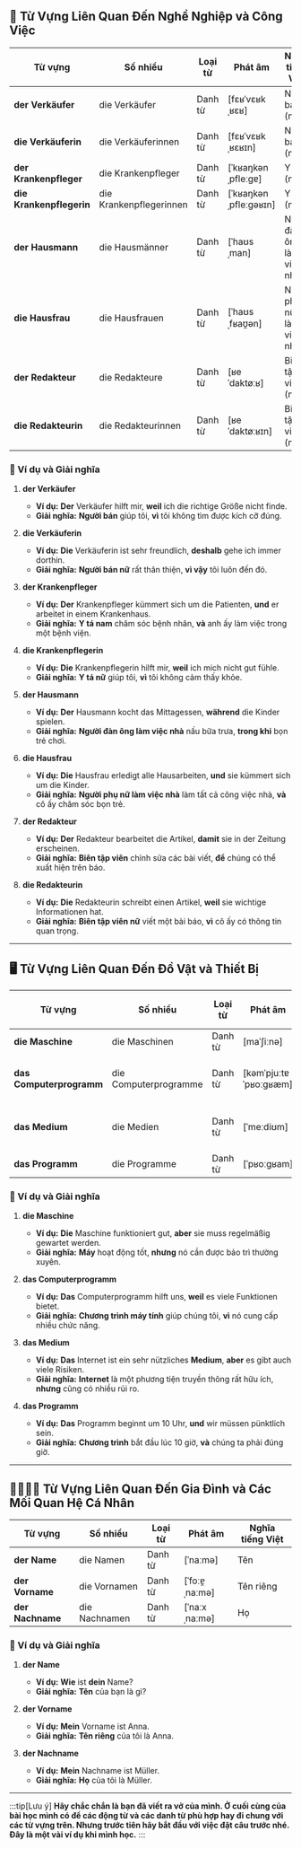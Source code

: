 ## **💼 Từ Vựng Liên Quan Đến Nghề Nghiệp và Công Việc**

|**Từ vựng**|**Số nhiều**|**Loại từ**|**Phát âm**|**Nghĩa tiếng Việt**|
|---|---|---|---|---|
|**der Verkäufer**|die Verkäufer|Danh từ|[fɛʁˈvɛʁkˌʁɛʁ]|Người bán (nam)|
|**die Verkäuferin**|die Verkäuferinnen|Danh từ|[fɛʁˈvɛʁkˌʁɛʁɪn]|Người bán (nữ)|
|**der Krankenpfleger**|die Krankenpfleger|Danh từ|[ˈkʁaŋkənˌpfleːɡɐ]|Y tá (nam)|
|**die Krankenpflegerin**|die Krankenpflegerinnen|Danh từ|[ˈkʁaŋkənˌpfleːɡəʁɪn]|Y tá (nữ)|
|**der Hausmann**|die Hausmänner|Danh từ|[ˈhaʊsˌman]|Người đàn ông làm việc nhà|
|**die Hausfrau**|die Hausfrauen|Danh từ|[ˈhaʊsˌfʁaʊ̯ən]|Người phụ nữ làm việc nhà|
|**der Redakteur**|die Redakteure|Danh từ|[ʁeˈdaktøːʁ]|Biên tập viên (nam)|
|**die Redakteurin**|die Redakteurinnen|Danh từ|[ʁeˈdaktøːʁɪn]|Biên tập viên (nữ)|

### **📌 Ví dụ và Giải nghĩa**

1. **der Verkäufer**
    
    - **Ví dụ:** **Der** Verkäufer hilft mir, **weil** ich die richtige Größe nicht finde.
    - **Giải nghĩa:** **Người bán** giúp tôi, **vì** tôi không tìm được kích cỡ đúng.
2. **die Verkäuferin**
    
    - **Ví dụ:** **Die** Verkäuferin ist sehr freundlich, **deshalb** gehe ich immer dorthin.
    - **Giải nghĩa:** **Người bán nữ** rất thân thiện, **vì vậy** tôi luôn đến đó.
3. **der Krankenpfleger**
    
    - **Ví dụ:** **Der** Krankenpfleger kümmert sich um die Patienten, **und** er arbeitet in einem Krankenhaus.
    - **Giải nghĩa:** **Y tá nam** chăm sóc bệnh nhân, **và** anh ấy làm việc trong một bệnh viện.
4. **die Krankenpflegerin**
    
    - **Ví dụ:** **Die** Krankenpflegerin hilft mir, **weil** ich mich nicht gut fühle.
    - **Giải nghĩa:** **Y tá nữ** giúp tôi, **vì** tôi không cảm thấy khỏe.
5. **der Hausmann**
    
    - **Ví dụ:** **Der** Hausmann kocht das Mittagessen, **während** die Kinder spielen.
    - **Giải nghĩa:** **Người đàn ông làm việc nhà** nấu bữa trưa, **trong khi** bọn trẻ chơi.
6. **die Hausfrau**
    
    - **Ví dụ:** **Die** Hausfrau erledigt alle Hausarbeiten, **und** sie kümmert sich um die Kinder.
    - **Giải nghĩa:** **Người phụ nữ làm việc nhà** làm tất cả công việc nhà, **và** cô ấy chăm sóc bọn trẻ.
7. **der Redakteur**
    
    - **Ví dụ:** **Der** Redakteur bearbeitet die Artikel, **damit** sie in der Zeitung erscheinen.
    - **Giải nghĩa:** **Biên tập viên** chỉnh sửa các bài viết, **để** chúng có thể xuất hiện trên báo.
8. **die Redakteurin**
    
    - **Ví dụ:** **Die** Redakteurin schreibt einen Artikel, **weil** sie wichtige Informationen hat.
    - **Giải nghĩa:** **Biên tập viên nữ** viết một bài báo, **vì** cô ấy có thông tin quan trọng.

---
## **🖥️ Từ Vựng Liên Quan Đến Đồ Vật và Thiết Bị**

|**Từ vựng**|**Số nhiều**|**Loại từ**|**Phát âm**|**Nghĩa tiếng Việt**|
|---|---|---|---|---|
|**die Maschine**|die Maschinen|Danh từ|[maˈʃiːnə]|Máy móc|
|**das Computerprogramm**|die Computerprogramme|Danh từ|[kəmˈpjuːtɐˈpʁoːɡʁæm]|Chương trình máy tính|
|**das Medium**|die Medien|Danh từ|[ˈmeːdiʊm]|Phương tiện truyền thông|
|**das Programm**|die Programme|Danh từ|[ˈpʁoːɡʁam]|Chương trình|

### **📌 Ví dụ và Giải nghĩa**

1. **die Maschine**
    
    - **Ví dụ:** **Die** Maschine funktioniert gut, **aber** sie muss regelmäßig gewartet werden.
    - **Giải nghĩa:** **Máy** hoạt động tốt, **nhưng** nó cần được bảo trì thường xuyên.
2. **das Computerprogramm**
    
    - **Ví dụ:** **Das** Computerprogramm hilft uns, **weil** es viele Funktionen bietet.
    - **Giải nghĩa:** **Chương trình máy tính** giúp chúng tôi, **vì** nó cung cấp nhiều chức năng.
3. **das Medium**
    
    - **Ví dụ:** **Das** Internet ist ein sehr nützliches **Medium**, **aber** es gibt auch viele Risiken.
    - **Giải nghĩa:** **Internet** là một phương tiện truyền thông rất hữu ích, **nhưng** cũng có nhiều rủi ro.
4. **das Programm**
    
    - **Ví dụ:** **Das** Programm beginnt um 10 Uhr, **und** wir müssen pünktlich sein.
    - **Giải nghĩa:** **Chương trình** bắt đầu lúc 10 giờ, **và** chúng ta phải đúng giờ.

---
## **👨‍👩‍👧‍👦 Từ Vựng Liên Quan Đến Gia Đình và Các Mối Quan Hệ Cá Nhân**

|**Từ vựng**|**Số nhiều**|**Loại từ**|**Phát âm**|**Nghĩa tiếng Việt**|
|---|---|---|---|---|
|**der Name**|die Namen|Danh từ|[ˈnaːmə]|Tên|
|**der Vorname**|die Vornamen|Danh từ|[ˈfoːɐ̯ˌnaːmə]|Tên riêng|
|**der Nachname**|die Nachnamen|Danh từ|[ˈnaːxˌnaːmə]|Họ|

### **📌 Ví dụ và Giải nghĩa**

1. **der Name**
    
    - **Ví dụ:** **Wie** ist **dein** Name?
    - **Giải nghĩa:** **Tên** của bạn là gì?
2. **der Vorname**
    
    - **Ví dụ:** **Mein** Vorname ist Anna.
    - **Giải nghĩa:** **Tên riêng** của tôi là Anna.
3. **der Nachname**
    
    - **Ví dụ:** **Mein** Nachname ist Müller.
    - **Giải nghĩa:** **Họ** của tôi là Müller.


---
:::tip[Lưu ý]
**Hãy chắc chắn là bạn đã viết ra vở của mình. Ở cuối cùng của bài học mình có để các động từ và các danh từ phù hợp hay đi chung với các từ vựng trên. Nhưng trước tiên hãy bắt đầu với việc đặt câu trước nhé. Đây là một vài ví dụ khi mình học.**
:::